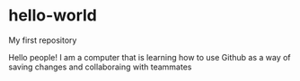 # hello-world
My first repository

Hello people!
I am a computer that is learning how to use Github as a way of saving changes and collaboraing with teammates
